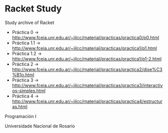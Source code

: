 # Racket Study

Study archive of Racket

* Práctica 0 -> http://www.fceia.unr.edu.ar/~iilcc/material/practicas/practica0/p0.html
* Práctica 1.1 -> http://www.fceia.unr.edu.ar/~iilcc/material/practicas/practica1/p1.html
* Práctica 1.2 -> http://www.fceia.unr.edu.ar/~iilcc/material/practicas/practica1/p1-2.html
* Práctica 2 -> http://www.fceia.unr.edu.ar/~iilcc/material/practicas/practica2/dise%C3%B1o.html
* Práctica 3 -> http://www.fceia.unr.edu.ar/~iilcc/material/practicas/practica3/interactivos-simples.html
* Práctica 4 -> http://www.fceia.unr.edu.ar/~iilcc/material/practicas/practica4/estructuras.html

Programación I

Universidade Nacional de Rosario
